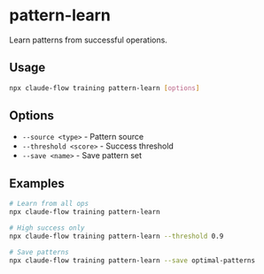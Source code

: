 # pattern-learn

Learn patterns from successful operations.

## Usage

```bash
npx claude-flow training pattern-learn [options]
```

## Options

- `--source <type>` - Pattern source
- `--threshold <score>` - Success threshold
- `--save <name>` - Save pattern set

## Examples

```bash
# Learn from all ops
npx claude-flow training pattern-learn

# High success only
npx claude-flow training pattern-learn --threshold 0.9

# Save patterns
npx claude-flow training pattern-learn --save optimal-patterns
```
